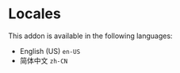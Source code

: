 # Locales

This addon is available in the following languages:

- English (US) `en-US`
- 简体中文 `zh-CN`
